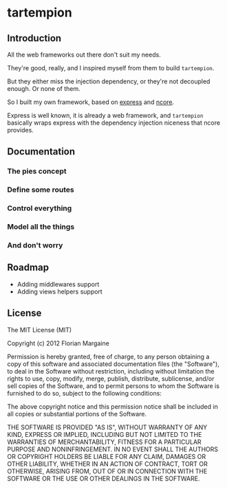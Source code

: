 tartempion
===

Introduction
---

All the web frameworks out there don't suit my needs.

They're good, really, and I inspired myself from them to build `tartempion`.

But they either miss the injection dependency, or they're not decoupled enough. Or none of them.

So I built my own framework, based on [express][1] and [ncore][2].

Express is well known, it is already a web framework, and `tartempion` basically wraps express
with the dependency injection niceness that ncore provides.

Documentation
---

### The pies concept

### Define some routes

### Control everything

### Model all the things

### And don't worry

Roadmap
---

- Adding middlewares support
- Adding views helpers support

License
---

The MIT License (MIT)

Copyright (c) 2012 Florian Margaine

Permission is hereby granted, free of charge, to any person obtaining a copy of this software and associated documentation files (the "Software"), to deal in the Software without restriction, including without limitation the rights to use, copy, modify, merge, publish, distribute, sublicense, and/or sell copies of the Software, and to permit persons to whom the Software is furnished to do so, subject to the following conditions:

The above copyright notice and this permission notice shall be included in all copies or substantial portions of the Software.

THE SOFTWARE IS PROVIDED "AS IS", WITHOUT WARRANTY OF ANY KIND, EXPRESS OR IMPLIED, INCLUDING BUT NOT LIMITED TO THE WARRANTIES OF MERCHANTABILITY, FITNESS FOR A PARTICULAR PURPOSE AND NONINFRINGEMENT. IN NO EVENT SHALL THE AUTHORS OR COPYRIGHT HOLDERS BE LIABLE FOR ANY CLAIM, DAMAGES OR OTHER LIABILITY, WHETHER IN AN ACTION OF CONTRACT, TORT OR OTHERWISE, ARISING FROM, OUT OF OR IN CONNECTION WITH THE SOFTWARE OR THE USE OR OTHER DEALINGS IN THE SOFTWARE.


   [1]: http://expressjs.com
   [2]: https://github.com/Raynos/ncore

